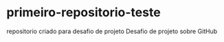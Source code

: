 # primeiro-repositorio-teste
repositorio criado para desafio de projeto
Desafio de projeto sobre GitHub
